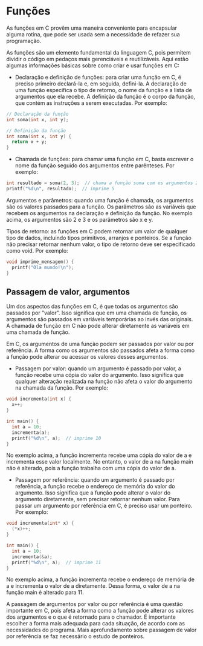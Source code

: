 # Funções

As funções em C provêm uma maneira conveniente para encapsular alguma rotina, que pode ser usada sem a necessidade de refazer sua programação.

As funções são um elemento fundamental da linguagem C, pois permitem dividir o código em pedaços mais gerenciáveis e reutilizáveis. Aqui estão algumas informações básicas sobre como criar e usar funções em C:

* Declaração e definição de funções: para criar uma função em C, é preciso primeiro declará-la e, em seguida, defini-la. A declaração de uma função especifica o tipo de retorno, o nome da função e a lista de argumentos que ela recebe. A definição da função é o corpo da função, que contém as instruções a serem executadas. Por exemplo:
```C
// Declaração da função
int soma(int x, int y);

// Definição da função
int soma(int x, int y) {
  return x + y;
}
```

* Chamada de funções: para chamar uma função em C, basta escrever o nome da função seguido dos argumentos entre parênteses. Por exemplo:
```c
int resultado = soma(2, 3);  // chama a função soma com os argumentos 2 e 3
printf("%d\n", resultado);  // imprime 5
```

Argumentos e parâmetros: quando uma função é chamada, os argumentos são os valores passados para a função. Os parâmetros são as variáveis que recebem os argumentos na declaração e definição da função. No exemplo acima, os argumentos são 2 e 3 e os parâmetros são x e y.

Tipos de retorno: as funções em C podem retornar um valor de qualquer tipo de dados, incluindo tipos primitivos, arranjos e ponteiros. Se a função não precisar retornar nenhum valor, o tipo de retorno deve ser especificado como void. Por exemplo:
```c
void imprime_mensagem() {
  printf("Ola mundo!\n");
}
```

## Passagem de valor, argumentos

Um dos aspectos das funções em C, é que todas os argumentos são passados por "valor". Isso significa que em uma chamada de função, os argumentos são passados em variáveis temporárias ao invés das originais. A chamada de função em C não pode alterar diretamente as variáveis em uma chamada de função.

Em C, os argumentos de uma função podem ser passados por valor ou por referência. A forma como os argumentos são passados afeta a forma como a função pode alterar ou acessar os valores desses argumentos.

* Passagem por valor: quando um argumento é passado por valor, a função recebe uma cópia do valor do argumento. Isso significa que qualquer alteração realizada na função não afeta o valor do argumento na chamada da função. Por exemplo:
```c
void incrementa(int x) {
  x++;
}

int main() {
  int a = 10;
  incrementa(a);
  printf("%d\n", a);  // imprime 10
}
```

No exemplo acima, a função incrementa recebe uma cópia do valor de a e incrementa esse valor localmente. No entanto, o valor de a na função main não é alterado, pois a função trabalha com uma cópia do valor de a.

* Passagem por referência: quando um argumento é passado por referência, a função recebe o endereço de memória do valor do argumento. Isso significa que a função pode alterar o valor do argumento diretamente, sem precisar retornar nenhum valor. Para passar um argumento por referência em C, é preciso usar um ponteiro. Por exemplo:
```c
void incrementa(int* x) {
  (*x)++;
}

int main() {
  int a = 10;
  incrementa(&a);
  printf("%d\n", a);  // imprime 11
}
```

No exemplo acima, a função incrementa recebe o endereço de memória de a e incrementa o valor de a diretamente. Dessa forma, o valor de a na função main é alterado para 11.

A passagem de argumentos por valor ou por referência é uma questão importante em C, pois afeta a forma como a função pode alterar os valores dos argumentos e o que é retornado para o chamador. É importante escolher a forma mais adequada para cada situação, de acordo com as necessidades do programa. Mais aprofundamento sobre passagem de valor por referência se faz necessário o estudo de ponteiros.
